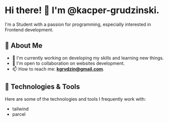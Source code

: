 # Hi there! 👋 I'm @kacper-grudzinski.  
I'm a Student with a passion for programming, especially interested in Frontend development.
## 🌟 About Me
- 🔭 I'm currently working on developing my skills and learning new things.
- 💼 I'm open to collaboration on websites development.
- 📫 How to reach me: **kgrvdzin@gmail.com**.
## 🔧 Technologies & Tools  
Here are some of the technologies and tools I frequently work with:

- tailwind
- parcel
<!---
kacper-grudzinski/kacper-grudzinski is a ✨ special ✨ repository because its `README.md` (this file) appears on your GitHub profile.
You can click the Preview link to take a look at your changes.
--->
